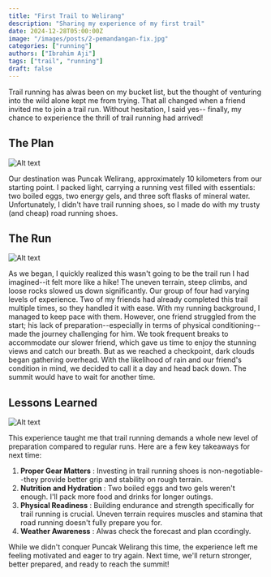 ```yaml
---
title: "First Trail to Welirang"
description: "Sharing my experience of my first trail"
date: 2024-12-28T05:00:00Z
image: "/images/posts/2-pemandangan-fix.jpg"
categories: ["running"]
authors: ["Ibrahim Aji"]
tags: ["trail", "running"]
draft: false
---
```


Trail running has alwas been on my bucket list, but the thought of venturing into the wild alone kept me from trying. That all changed when a friend invited me to join a trail run. Without hesitation, I said yes-- finally, my chance to experience the thrill of trail running had arrived!

## The Plan

![Alt text](/images/posts/2-starting-point.jpg "Starting Point")

Our destination was Puncak Welirang, approximately 10 kilometers from our starting point. I packed light, carrying a running vest filled with essentials: two boiled eggs, two energy gels, and three soft flasks of mineral water. Unfortunately, I didn't have trail running shoes, so I made do with my trusty (and cheap) road running shoes.

## The Run

![Alt text](/images/posts/2-with-yudho.jpg "Run with View")

As we began, I quickly realized this wasn't going to be the trail run I had imagined--it felt more like a hike! The uneven terrain, steep climbs, and loose rocks slowed us down significantly.
Our group of four had varying levels of experience. Two of my friends had already completed this trail multiple times, so they handled it with ease. With my running background, I managed to keep pace with them. However, one friend struggled from the start; his lack of preparation--especially in terms of physical conditioning--made the journey challenging for him.
We took frequent breaks to accommodate our slower friend, which gave us time to enjoy the stunning views and catch our breath. But as we reached a checkpoint, dark clouds began gathering overhead. With the likelihood of rain and our friend's condition in mind, we decided to call it a day and head back down. The summit would have to wait for another time.

## Lessons Learned

![Alt text](/images/posts/2-coros.jpg "Coros App")

This experience taught me that trail running demands a whole new level of preparation compared to regular runs. Here are a few key takeaways for next time:

1. **Proper Gear Matters** : Investing in trail running shoes is non-negotiable--they provide better grip and stability on rough terrain.
2. **Nutrition and Hydration** : Two boiled eggs and two gels weren't enough. I'll pack more food and drinks for longer outings.
3. **Physical Readiness** : Building endurance and strength specifically for trail running is crucial. Uneven terrain requires muscles and stamina that road running doesn't fully prepare you for.
4. **Weather Awareness** : Alwas check the forecast and plan ccordingly.

While we didn't conquer Puncak Welirang this time, the experience left me feeling motivated and eager to try again. Next time, we'll return stronger, better prepared, and ready to reach the summit!
